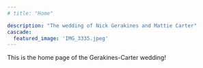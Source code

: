 ```yaml
---
# title: "Home"

description: "The wedding of Nick Gerakines and Mattie Carter"
cascade:
  featured_image: 'IMG_3335.jpeg'
---
```


This is the home page of the Gerakines-Carter wedding!
